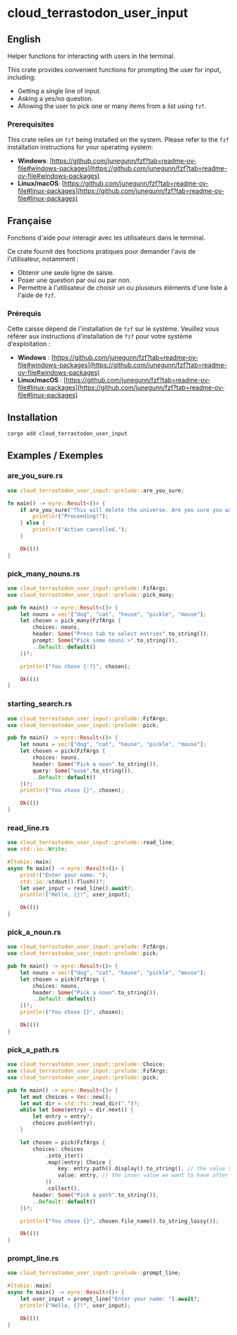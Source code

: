 # cloud_terrastodon_user_input

## English

Helper functions for interacting with users in the terminal.

This crate provides convenient functions for prompting the user for input, including:

*   Getting a single line of input.
*   Asking a yes/no question.
*   Allowing the user to pick one or many items from a list using `fzf`.

###  Prerequisites

This crate relies on `fzf` being installed on the system. Please refer to the `fzf` installation instructions for your operating system:

*   **Windows**: [https://github.com/junegunn/fzf?tab=readme-ov-file#windows-packages](https://github.com/junegunn/fzf?tab=readme-ov-file#windows-packages)
*   **Linux/macOS**: [https://github.com/junegunn/fzf?tab=readme-ov-file#linux-packages](https://github.com/junegunn/fzf?tab=readme-ov-file#linux-packages)

## Française

Fonctions d'aide pour interagir avec les utilisateurs dans le terminal.

Ce crate fournit des fonctions pratiques pour demander l'avis de l'utilisateur, notamment :

*   Obtenir une seule ligne de saisie.
*   Poser une question par oui ou par non.
*   Permettre à l'utilisateur de choisir un ou plusieurs éléments d'une liste à l'aide de `fzf`.

### Prérequis

Cette caisse dépend de l'installation de `fzf` sur le système. Veuillez vous référer aux instructions d'installation de `fzf` pour votre système d'exploitation :

*   **Windows** : [https://github.com/junegunn/fzf?tab=readme-ov-file#windows-packages](https://github.com/junegunn/fzf?tab=readme-ov-file#windows-packages)
*   **Linux/macOS** : [https://github.com/junegunn/fzf?tab=readme-ov-file#linux-packages](https://github.com/junegunn/fzf?tab=readme-ov-file#linux-packages)

## Installation

```bash
cargo add cloud_terrastodon_user_input
```

## Examples / Exemples

### are_you_sure.rs

```rust
use cloud_terrastodon_user_input::prelude::are_you_sure;

fn main() -> eyre::Result<()> {
    if are_you_sure("This will delete the universe. Are you sure you want to proceed?".to_string())? {
        println!("Proceeding!");
    } else {
        println!("Action cancelled.");
    }

    Ok(())
}
```



### pick_many_nouns.rs

```rust
use cloud_terrastodon_user_input::prelude::FzfArgs;
use cloud_terrastodon_user_input::prelude::pick_many;

pub fn main() -> eyre::Result<()> {
    let nouns = vec!["dog", "cat", "house", "pickle", "mouse"];
    let chosen = pick_many(FzfArgs {
        choices: nouns,
        header: Some("Press tab to select entries".to_string()),
        prompt: Some("Pick some nouns >".to_string()),
        ..Default::default()
    })?;

    println!("You chose {:?}", chosen);

    Ok(())
}

```



### starting_search.rs

```rust
use cloud_terrastodon_user_input::prelude::FzfArgs;
use cloud_terrastodon_user_input::prelude::pick;

pub fn main() -> eyre::Result<()> {
    let nouns = vec!["dog", "cat", "house", "pickle", "mouse"];
    let chosen = pick(FzfArgs {
        choices: nouns,
        header: Some("Pick a noun".to_string()),
        query: Some("ouse".to_string()),
        ..Default::default()
    })?;
    println!("You chose {}", chosen);

    Ok(())
}

```



### read_line.rs

```rust
use cloud_terrastodon_user_input::prelude::read_line;
use std::io::Write;

#[tokio::main]
async fn main() -> eyre::Result<()> {
    print!("Enter your name: ");
    std::io::stdout().flush()?;
    let user_input = read_line().await?;
    println!("Hello, {}!", user_input);

    Ok(())
}

```



### pick_a_noun.rs

```rust
use cloud_terrastodon_user_input::prelude::FzfArgs;
use cloud_terrastodon_user_input::prelude::pick;

pub fn main() -> eyre::Result<()> {
    let nouns = vec!["dog", "cat", "house", "pickle", "mouse"];
    let chosen = pick(FzfArgs {
        choices: nouns,
        header: Some("Pick a noun".to_string()),
        ..Default::default()
    })?;
    println!("You chose {}", chosen);

    Ok(())
}

```



### pick_a_path.rs

```rust
use cloud_terrastodon_user_input::prelude::Choice;
use cloud_terrastodon_user_input::prelude::FzfArgs;
use cloud_terrastodon_user_input::prelude::pick;

pub fn main() -> eyre::Result<()> {
    let mut choices = Vec::new();
    let mut dir = std::fs::read_dir(".")?;
    while let Some(entry) = dir.next() {
        let entry = entry?;
        choices.push(entry);
    }

    let chosen = pick(FzfArgs {
        choices: choices
            .into_iter()
            .map(|entry| Choice {
                key: entry.path().display().to_string(), // the value shown to the user
                value: entry, // the inner value we want to have after the user picks
            })
            .collect(),
        header: Some("Pick a path".to_string()),
        ..Default::default()
    })?;

    println!("You chose {}", chosen.file_name().to_string_lossy());

    Ok(())
}

```



### prompt_line.rs

```rust
use cloud_terrastodon_user_input::prelude::prompt_line;

#[tokio::main]
async fn main() -> eyre::Result<()> {
    let user_input = prompt_line("Enter your name: ").await?;
    println!("Hello, {}!", user_input);

    Ok(())
}
```
